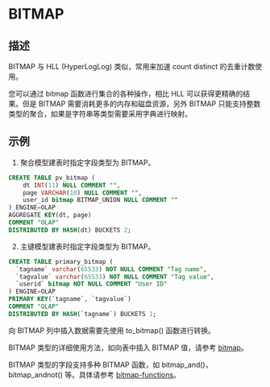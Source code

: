 # BITMAP

## 描述

BITMAP 与 HLL (HyperLogLog) 类似，常用来加速 count distinct 的去重计数使用。

您可以通过 bitmap 函数进行集合的各种操作，相比 HLL 可以获得更精确的结果。但是 BITMAP 需要消耗更多的内存和磁盘资源，另外 BITMAP 只能支持整数类型的聚合，如果是字符串等类型需要采用字典进行映射。

## 示例

1. 聚合模型建表时指定字段类型为 BITMAP。

```sql
CREATE TABLE pv_bitmap (
    dt INT(11) NULL COMMENT "",
    page VARCHAR(10) NULL COMMENT "",
    user_id bitmap BITMAP_UNION NULL COMMENT ""
) ENGINE=OLAP
AGGREGATE KEY(dt, page)
COMMENT "OLAP"
DISTRIBUTED BY HASH(dt) BUCKETS 2;
```

2. 主键模型建表时指定字段类型为 BITMAP。

```sql
CREATE TABLE primary_bitmap (
  `tagname` varchar(65533) NOT NULL COMMENT "Tag name",
  `tagvalue` varchar(65533) NOT NULL COMMENT "Tag value",
  `userid` bitmap NOT NULL COMMENT "User ID"
) ENGINE=OLAP
PRIMARY KEY(`tagname`, `tagvalue`)
COMMENT "OLAP"
DISTRIBUTED BY HASH(`tagname`) BUCKETS 1;
```

向 BITMAP 列中插入数据需要先使用 to_bitmap() 函数进行转换。

BITMAP 类型的详细使用方法，如向表中插入 BITMAP 值，请参考 [bitmap](../../sql-functions/aggregate-functions/bitmap.md)。

BITMAP 类型的字段支持多种 BITMAP 函数，如 bitmap_and()，bitmap_andnot() 等。具体请参考 [bitmap-functions](../../sql-functions/bitmap-functions/bitmap_and.md)。
